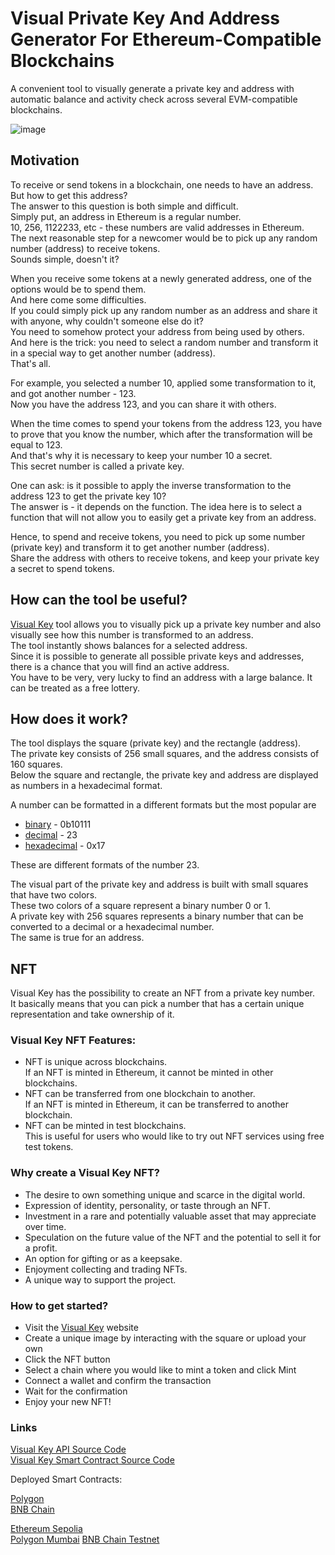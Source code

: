 # Visual Private Key And Address Generator For Ethereum-Compatible Blockchains

A convenient tool to visually generate a private key and address with automatic balance and activity check across several EVM-compatible blockchains.

![image](https://user-images.githubusercontent.com/18450062/169537786-8c3decf1-6d57-41b6-bc64-8aedbf5b1bd5.png)

## Motivation

To receive or send tokens in a blockchain, one needs to have an address.  
But how to get this address?  
The answer to this question is both simple and difficult.  
Simply put, an address in Ethereum is a regular number.  
10, 256, 1122233, etc - these numbers are valid addresses in Ethereum.  
The next reasonable step for a newcomer would be to pick up any random number (address) to receive tokens.  
Sounds simple, doesn't it?

When you receive some tokens at a newly generated address, one of the options would be to spend them.  
And here come some difficulties.  
If you could simply pick up any random number as an address and share it with anyone, why couldn't someone else do it?  
You need to somehow protect your address from being used by others.  
And here is the trick: you need to select a random number and transform it in a special way to get another number (address).  
That's all.  

For example, you selected a number 10, applied some transformation to it, and got another number - 123.  
Now you have the address 123, and you can share it with others.  

When the time comes to spend your tokens from the address 123, you have to prove that you know the number, which after the transformation will be equal to 123.  
And that's why it is necessary to keep your number 10 a secret.  
This secret number is called a private key.  

One can ask: is it possible to apply the inverse transformation to the address 123 to get the private key 10?  
The answer is - it depends on the function. The idea here is to select a function that will not allow you to easily get a private key from an address.

Hence, to spend and receive tokens, you need to pick up some number (private key) and transform it to get another number (address).  
Share the address with others to receive tokens, and keep your private key a secret to spend tokens.

## How can the tool be useful?

[Visual Key](https://visualkey.link) tool allows you to visually pick up a private key number and also visually see how this number is transformed to an address.  
The tool instantly shows balances for a selected address.  
Since it is possible to generate all possible private keys and addresses, there is a chance that you will find an active address.  
You have to be very, very lucky to find an address with a large balance. It can be treated as a free lottery.  

## How does it work?

The tool displays the square (private key) and the rectangle (address).  
The private key consists of 256 small squares, and the address consists of 160 squares.  
Below the square and rectangle, the private key and address are displayed as numbers in a hexadecimal format.  

A number can be formatted in a different formats but the most popular are
 - [binary](https://en.wikipedia.org/wiki/Binary_number) - 0b10111
 - [decimal](https://en.wikipedia.org/wiki/Decimal) - 23
 - [hexadecimal](https://en.wikipedia.org/wiki/Hexadecimal) - 0x17

These are different formats of the number 23.

The visual part of the private key and address is built with small squares that have two colors.  
These two colors of a square represent a binary number 0 or 1.  
A private key with 256 squares represents a binary number that can be converted to a decimal or a hexadecimal number.  
The same is true for an address.

## NFT

Visual Key has the possibility to create an NFT from a private key number.  
It basically means that you can pick a number that has a certain unique representation and take ownership of it.

### Visual Key NFT Features:

 - NFT is unique across blockchains.  
If an NFT is minted in Ethereum, it cannot be minted in other blockchains.
 - NFT can be transferred from one blockchain to another.  
If an NFT is minted in Ethereum, it can be transferred to another blockchain.
 - NFT can be minted in test blockchains.  
This is useful for users who would like to try out NFT services using free test tokens.

### Why create a Visual Key NFT?

 - The desire to own something unique and scarce in the digital world.
 - Expression of identity, personality, or taste through an NFT.
 - Investment in a rare and potentially valuable asset that may appreciate over time.
 - Speculation on the future value of the NFT and the potential to sell it for a profit.
 - An option for gifting or as a keepsake.
 - Enjoyment collecting and trading NFTs.
 - A unique way to support the project.

### How to get started?

- Visit the [Visual Key](https://visualkey.link) website
- Create a unique image by interacting with the square or upload your own
- Click the NFT button
- Select a chain where you would like to mint a token and click Mint
- Connect a wallet and confirm the transaction
- Wait for the confirmation
- Enjoy your new NFT!

### Links

[Visual Key API Source Code](https://github.com/denyshorman/visualkey-api)  
[Visual Key Smart Contract Source Code](https://github.com/denyshorman/visualkey-smartcontracts)

Deployed Smart Contracts:

[Polygon](https://polygonscan.com/address/0x1544b6Ba8Ff0C7B5059491A61E321061377052Bf)  
[BNB Chain](https://bscscan.com/address/0x6dD422EE124204a4A9c38189580266dcD55bC648)

[Ethereum Sepolia](https://sepolia.etherscan.io/address/0xa9Ab50860bbADA427d1844A63cC7a1A7E7D038Cc)  
[Polygon Mumbai](https://mumbai.polygonscan.com/address/0xA76001F57649F00d92EB66A8BEBf8ffBe2CC1810)
[BNB Chain Testnet](https://testnet.bscscan.com/address/0x7b6b3067e5876a529Aab2b320BA21e7911151a1e)
